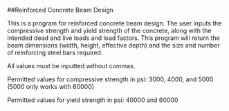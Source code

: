 ##Reinforced Concrete Beam Design

This is a program for reinforced concrete beam design.
The user inputs the compressive strength and yield strength of the concrete,
along with the intended dead and live loads and load factors.
This program will return the beam dimensions (width, height, effective depth)
and the size and number of reinforcing steel bars required.

All values must be inputted without commas.

Permitted values for compressive strength in psi:
  3000, 4000, and 5000 (5000 only works with 60000)

Permitted values for yield strength in psi:
  40000 and 60000
